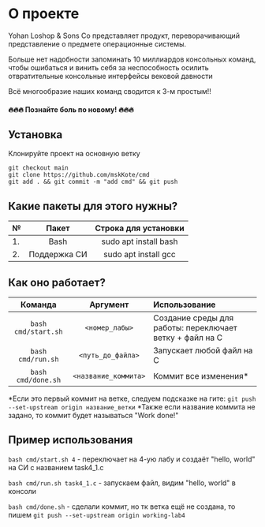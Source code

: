 # О проекте
Yohan Loshop & Sons Co представляет продукт, переворачивающий представление о предмете операционные системы. 

Больше нет надобности запоминать 10 миллиардов консольных команд, чтобы ошибаться и винить себя за неспособность осилить отвратительные консольные интерфейсы вековой давности 

Всё многообразие наших команд сводится к 3-м простым!!

#### 🔥🔥🔥 Познайте боль по новому! 🔥🔥🔥

## Установка
Клонируйте проект на основную ветку

```
git checkout main
git clone https://github.com/mskKote/cmd
git add . && git commit -m "add cmd" && git push
```

## Какие пакеты для этого нужны?

| №  | Пакет         | Строка для установки   |
| ---|:-------------:|:----------------------:|
| 1. | Bash          | sudo apt install bash  |
| 2. | Поддержка СИ  | sudo apt install gcc   |

## Как оно работает? 

| Команда               | Аргумент               | Использование                                          |
|:---------------------:|:----------------------:|:-------------------------------------------------------|
|```bash cmd/start.sh```|```<номер_лабы>```      |Создание среды для работы: переключает ветку + файл на C|
|```bash cmd/run.sh```  |```<путь_до_файла>```   |Запускает любой файл на C                               |
|```bash cmd/done.sh``` |```<название_коммита>```|Коммит все изменения*                                   |

*Если это первый коммит на ветке, следуем подсказке на гите: ```git push --set-upstream origin название_ветки```
*Также если название коммита не задано, то коммит будет называться "Work done!"

## Пример использования
```bash cmd/start.sh 4``` - переключает на 4-ую лабу и создаёт "hello, world" на СИ с названием task4_1.c

```bash cmd/run.sh task4_1.c``` - запускаем файл, видим "hello, world" в консоли

```bash cmd/done.sh``` - сделали коммит, но тк ветка ещё не создана, то пишем
```git push --set-upstream origin working-lab4```
